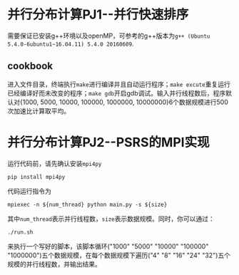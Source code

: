 # 并行分布计算PJ1--并行快速排序
需要保证已安装g++环境以及openMP，可参考的g++版本为`g++ (Ubuntu 5.4.0-6ubuntu1~16.04.11) 5.4.0 20160609`.
## cookbook
进入文件目录，终端执行`make`进行编译并且自动运行程序；`make excute`重复运行已经编译好而未改变的程序；`make gdb`开启gdb调试。输入并行线程数后，程序默认对{1000, 5000, 10000, 100000, 1000000, 10000000}6个数据规模进行500次加速比计算取平均。

# 并行分布计算PJ2--PSRS的MPI实现
运行代码前，请先确认安装`mpi4py`
```
pip install mpi4py
```
代码运行指令为
```
mpiexec -n ${num_thread} python main.py -s ${size}
```
其中`num_thread`表示并行线程数，`size`表示数据规模。同时，你可以通过：
```
./run.sh
```
来执行一个写好的脚本，该脚本循环("1000" "5000" "10000" "100000" "1000000")五个数据规模，在每个数据规模下遍历("4" "8" "16" "24" "32")五个规模的并行线程数，并输出结果。
